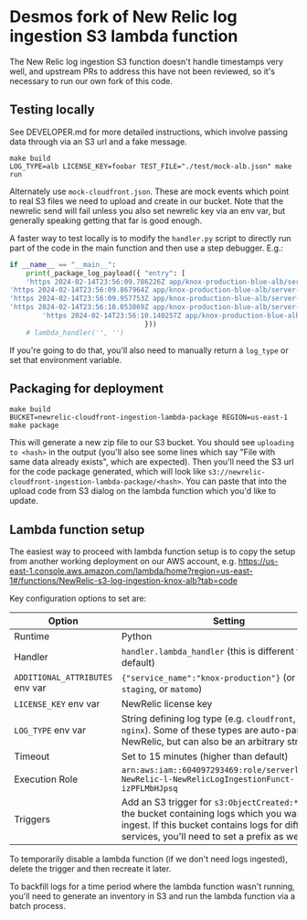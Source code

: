 # Desmos fork of New Relic log ingestion S3 lambda function

The New Relic log ingestion S3 function doesn't handle timestamps very well, and upstream PRs to address
this have not been reviewed, so it's necessary to run our own fork of this code.

## Testing locally

See DEVELOPER.md for more detailed instructions, which involve passing data through via an S3 url and a fake message.

```shell
make build
LOG_TYPE=alb LICENSE_KEY=foobar TEST_FILE="./test/mock-alb.json" make run
```

Alternately use `mock-cloudfront.json`. These are mock events which point to real S3 files we need to upload and create in our bucket. Note that the newrelic send will fail unless you also
set newrelic key via an env var, but generally speaking getting that far is good enough.

A faster way to test locally is to modify the `handler.py` script to directly run part of the code in the main function and then
use a step debugger. E.g.:

```python
if __name__ == "__main__":
    print(_package_log_payload({ "entry": [
    'https 2024-02-14T23:56:09.786226Z app/knox-production-blue-alb/server-hash 1.1.1.1:28756 1.1.1.1:80 0.000 0.026 0.000 200 200 332 26165 "GET https://www.desmos.com:443/calc_thumbs/production/fuq5f9ufmt.png HTTP/1.1" "Amazon CloudFront" ECDHE-RSA-AES128-GCM-SHA256 TLSv1.2 arn:aws:elasticloadbalancing:us-east-1:id:targetgroup/knox-production-blue-tg/7826de5ad4fae1b0 "Root=1-65cd5319-6f53b81a505790b803e29fcf" "www.desmos.com" "session-reused" 0 2024-02-14T23:56:09.759000Z "forward" "-" "-" "1.1.1.1:80" "200" "-" "-"""',
'https 2024-02-14T23:56:09.867964Z app/knox-production-blue-alb/server-hash 1.1.1.1:28128 - 0.000 0.022 0.000 200 200 1746 188 "POST https://www.desmos.com:443/data-events HTTP/1.1" "Mozilla/5.0 (X11; CrOS x86_64 14541.0.0) AppleWebKit/537.36 (KHTML, like Gecko) Chrome/1.1.1.1 Safari/537.36" ECDHE-RSA-AES128-GCM-SHA256 TLSv1.2 arn:aws:elasticloadbalancing:us-east-1:id:targetgroup/knox-p-AlbLi-CVM7KDU26SWA/6fbe1b2e1516cd26 "Root=1-65cd5319-1a38f07746a9f0f4338078c8" "www.desmos.com" "arn:aws:acm:us-east-1:id:certificate/34af6c4e-ca02-4055-acc5-3c64e1655232" 5 2024-02-14T23:56:09.845000Z "forward" "-" "-" "-" "200" "-" "-"',
'https 2024-02-14T23:56:09.957753Z app/knox-production-blue-alb/server-hash 1.1.1.1:10556 1.1.1.1:80 0.000 0.001 0.000 200 200 1248 16760 "GET https://www.desmos.com:443/assets/img/partner-logos/CA-RGB.png HTTP/1.1" "Mozilla/5.0 (Macintosh; Intel Mac OS X 10_15_7) AppleWebKit/605.1.15 (KHTML, like Gecko) Version/17.0 Safari/605.1.15" ECDHE-RSA-AES128-GCM-SHA256 TLSv1.2 arn:aws:elasticloadbalancing:us-east-1:id:targetgroup/knox-production-blue-tg/7826de5ad4fae1b0 "Root=1-65cd5319-7fd7dad26c22a9bf4fe646e4" "www.desmos.com" "session-reused" 0 2024-02-14T23:56:09.956000Z "forward" "-" "-" "1.1.1.1:80" "200" "-" "-""',
'https 2024-02-14T23:56:10.053869Z app/knox-production-blue-alb/server-hash 1.1.1.1:15776 - 0.000 0.028 0.000 200 200 2049 207 "POST https://www.desmos.com:443/usage-stats HTTP/1.1" "Mozilla/5.0 (Windows NT 10.0; Win64; x64) AppleWebKit/537.36 (KHTML, like Gecko) Chrome/1.1.1.1 Safari/537.36" ECDHE-RSA-AES128-GCM-SHA256 TLSv1.2 arn:aws:elasticloadbalancing:us-east-1:id:targetgroup/knox-p-AlbLi-6CYRTEME1L9D/6c484ca0798de0da "Root=1-65cd531a-3176c6855e6dd3d541fde966" "www.desmos.com" "session-reused" 4 2024-02-14T23:56:10.025000Z "forward" "-" "-" "-" "200" "-" "-"',
        'https 2024-02-14T23:56:10.140257Z app/knox-production-blue-alb/server-hash 1.1.1.1:26404 - 0.000 0.029 0.000 200 200 1797 188 "POST https://www.desmos.com:443/data-events HTTP/1.1" "Mozilla/5.0 (Windows NT 10.0; Win64; x64) AppleWebKit/537.36 (KHTML, like Gecko) Chrome/1.1.1.1 Safari/537.36 Edg/1.1.1.1" ECDHE-RSA-AES128-GCM-SHA256 TLSv1.2 arn:aws:elasticloadbalancing:us-east-1:id:targetgroup/knox-p-AlbLi-CVM7KDU26SWA/6fbe1b2e1516cd26 "Root=1-65cd531a-1e77ea645782e318179dff6c" "www.desmos.com" "session-reused" 5 2024-02-14T23:56:10.111000Z "forward" "-" "-" "-" "200" "-" "-""']
                                 }))
    # lambda_handler('', '')
```

If you're going to do that, you'll also need to manually return a `log_type` or set that environment variable.

## Packaging for deployment

```shell
make build
BUCKET=newrelic-cloudfront-ingestion-lambda-package REGION=us-east-1 make package
```

This will generate a new zip file to our S3 bucket. You should see `uploading to <hash>` in the output (you'll also
see some lines which say "File with same data already exists", which are expected). Then you'll need the S3 url for the 
code package generated, which will look like `s3://newrelic-cloudfront-ingestion-lambda-package/<hash>`. You can paste
that into the upload code from S3 dialog on the lambda function which you'd like to update.

## Lambda function setup

The easiest way to proceed with lambda function setup is to copy the setup from another working deployment on our AWS account, e.g. https://us-east-1.console.aws.amazon.com/lambda/home?region=us-east-1#/functions/NewRelic-s3-log-ingestion-knox-alb?tab=code

Key configuration options to set are:

| Option                          | Setting                                                                                                                                                                                            |
|---------------------------------|----------------------------------------------------------------------------------------------------------------------------------------------------------------------------------------------------|
| Runtime                         | Python                                                                                                                                                                                             |
| Handler                         | `handler.lambda_handler` (this is different from the default)                                                                                                                                      |
| `ADDITIONAL_ATTRIBUTES` env var | `{"service_name":"knox-production"}`  (or `knox-staging`, or `matomo`)                                                                                                                             |
| `LICENSE_KEY` env var           | NewRelic license key                                                                                                                                                                               |    
| `LOG_TYPE` env var              | String defining log type (e.g. `cloudfront`, `alb`, `nginx`). Some of these types are auto-parsed by NewRelic, but can also be an arbitrary string.                                                |
| Timeout                         | Set to 15 minutes (higher than default)                                                                                                                                                            |
| Execution Role                  | `arn:aws:iam::604097293469:role/serverlessrepo-NewRelic-l-NewRelicLogIngestionFunct-izPFLMbHJpsq`                                                                                                  |
| Triggers                        | Add an S3 trigger for `s3:ObjectCreated:*`, tied to the bucket containing logs which you want to ingest. If this bucket contains logs for different services, you'll need to set a prefix as well. |

To temporarily disable a lambda function (if we don't need logs ingested), delete the trigger and then recreate it later.

To backfill logs for a time period where the lambda function wasn't running, you'll need to generate an inventory in S3 and run the lambda function via a batch process.
